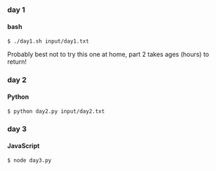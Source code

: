 ### day 1
#### bash

`$ ./day1.sh input/day1.txt`

Probably best not to try this one at home, part 2 takes ages (hours) to return!

### day 2
#### Python

`$ python day2.py input/day2.txt`

### day 3
#### JavaScript

`$ node day3.py`
